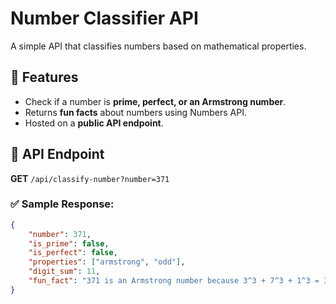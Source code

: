 # Number Classifier API

A simple API that classifies numbers based on mathematical properties.

## 🚀 Features
- Check if a number is **prime, perfect, or an Armstrong number**.
- Returns **fun facts** about numbers using Numbers API.
- Hosted on a **public API endpoint**.

## 📌 API Endpoint
**GET** `/api/classify-number?number=371`

### ✅ Sample Response:
```json
{
    "number": 371,
    "is_prime": false,
    "is_perfect": false,
    "properties": ["armstrong", "odd"],
    "digit_sum": 11,
    "fun_fact": "371 is an Armstrong number because 3^3 + 7^3 + 1^3 = 371"
}

